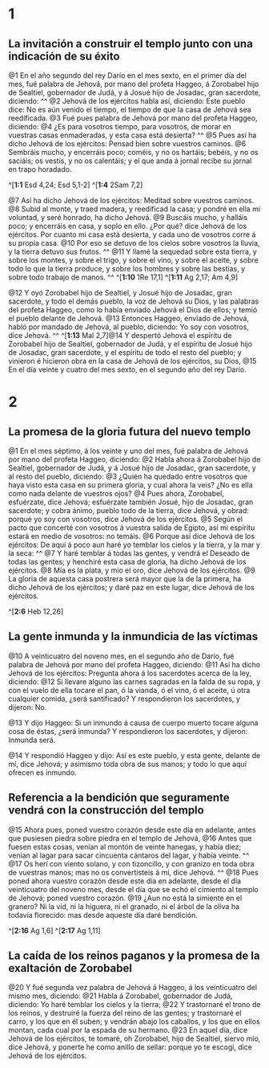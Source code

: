 # 1 
## La invitación a construir el templo junto con una indicación de su éxito
@1 En el año segundo del rey Darío en el mes sexto, en el primer día del mes, fué palabra de Jehová, por mano del profeta Haggeo, á Zorobabel hijo de Sealtiel, gobernador de Judá, y á Josué hijo de Josadac, gran sacerdote, diciendo: ^^ @2 Jehová de los ejércitos habla así, diciendo: Este pueblo dice: No es aún venido el tiempo, el tiempo de que la casa de Jehová sea reedificada. @3 Fué pues palabra de Jehová por mano del profeta Haggeo, diciendo: @4 ¿Es para vosotros tiempo, para vosotros, de morar en vuestras casas enmaderadas, y esta casa está desierta? ^^ @5 Pues así ha dicho Jehová de los ejércitos: Pensad bien sobre vuestros caminos. @6 Sembráis mucho, y encerráis poco; coméis, y no os hartáis; bebéis, y no os saciáis; os vestís, y no os calentáis; y el que anda á jornal recibe su jornal en trapo horadado. 

^[**1:1** Esd 4,24; Esd 5,1-2] ^[**1:4** 2Sam 7,2]

@7 Así ha dicho Jehová de los ejércitos: Meditad sobre vuestros caminos. @8 Subid al monte, y traed madera, y reedificad la casa; y pondré en ella mi voluntad, y seré honrado, ha dicho Jehová. @9 Buscáis mucho, y halláis poco; y encerráis en casa, y soplo en ello. ¿Por qué? dice Jehová de los ejércitos. Por cuanto mi casa está desierta, y cada uno de vosotros corre á su propia casa. @10 Por eso se detuvo de los cielos sobre vosotros la lluvia, y la tierra detuvo sus frutos. ^^ @11 Y llamé la sequedad sobre esta tierra, y sobre los montes, y sobre el trigo, y sobre el vino, y sobre el aceite, y sobre todo lo que la tierra produce, y sobre los hombres y sobre las bestias, y sobre todo trabajo de manos. 
^^ 
^[**1:10** 1Re 17,1] ^[**1:11** Ag 2,17; Am 4,9]

@12 Y oyó Zorobabel hijo de Sealtiel, y Josué hijo de Josadac, gran sacerdote, y todo el demás pueblo, la voz de Jehová su Dios, y las palabras del profeta Haggeo, como lo había enviado Jehová el Dios de ellos; y temió el pueblo delante de Jehová. @13 Entonces Haggeo, enviado de Jehová, habló por mandado de Jehová, al pueblo, diciendo: Yo soy con vosotros, dice Jehová. 
^^ 
^[**1:13** Mal 2,7]@14 Y despertó Jehová el espíritu de Zorobabel hijo de Sealtiel, gobernador de Judá, y el espíritu de Josué hijo de Josadac, gran sacerdote, y el espíritu de todo el resto del pueblo; y vinieron é hicieron obra en la casa de Jehová de los ejércitos, su Dios, @15 En el día veinte y cuatro del mes sexto, en el segundo año del rey Darío. 

# 2 
## La promesa de la gloria futura del nuevo templo
@1 En el mes séptimo, á los veinte y uno del mes, fué palabra de Jehová por mano del profeta Haggeo, diciendo: @2 Habla ahora á Zorobabel hijo de Sealtiel, gobernador de Judá, y á Josué hijo de Josadac, gran sacerdote, y al resto del pueblo, diciendo: @3 ¿Quién ha quedado entre vosotros que haya visto esta casa en su primera gloria, y cual ahora la veis? ¿No es ella como nada delante de vuestros ojos? @4 Pues ahora, Zorobabel, esfuérzate, dice Jehová; esfuérzate también Josué, hijo de Josadac, gran sacerdote; y cobra ánimo, pueblo todo de la tierra, dice Jehová, y obrad: porque yo soy con vosotros, dice Jehová de los ejércitos. @5 Según el pacto que concerté con vosotros á vuestra salida de Egipto, así mi espíritu estará en medio de vosotros: no temáis. @6 Porque así dice Jehová de los ejércitos: De aquí á poco aun haré yo temblar los cielos y la tierra, y la mar y la seca: ^^ @7 Y haré temblar á todas las gentes, y vendrá el Deseado de todas las gentes; y henchiré esta casa de gloria, ha dicho Jehová de los ejércitos. @8 Mía es la plata, y mío el oro, dice Jehová de los ejércitos. @9 La gloria de aquesta casa postrera será mayor que la de la primera, ha dicho Jehová de los ejércitos; y daré paz en este lugar, dice Jehová de los ejércitos. 

^[**2:6** Heb 12,26]

## La gente inmunda y la inmundicia de las víctimas
@10 A veinticuatro del noveno mes, en el segundo año de Darío, fué palabra de Jehová por mano del profeta Haggeo, diciendo: @11 Así ha dicho Jehová de los ejércitos: Pregunta ahora á los sacerdotes acerca de la ley, diciendo: @12 Si llevare alguno las carnes sagradas en la falda de su ropa, y con el vuelo de ella tocare el pan, ó la vianda, ó el vino, ó el aceite, ú otra cualquier comida, ¿será santificado? Y respondieron los sacerdotes, y dijeron: No. 

@13 Y dijo Haggeo: Si un inmundo á causa de cuerpo muerto tocare alguna cosa de éstas, ¿será inmunda? Y respondieron los sacerdotes, y dijeron: Inmunda será. 

@14 Y respondió Haggeo y dijo: Así es este pueblo, y esta gente, delante de mí, dice Jehová; y asimismo toda obra de sus manos; y todo lo que aquí ofrecen es inmundo. 


## Referencia a la bendición que seguramente vendrá con la construcción del templo
@15 Ahora pues, poned vuestro corazón desde este día en adelante, antes que pusiesen piedra sobre piedra en el templo de Jehová, @16 Antes que fuesen estas cosas, venían al montón de veinte hanegas, y había diez; venían al lagar para sacar cincuenta cántaros del lagar, y había veinte. ^^ @17 Os herí con viento solano, y con tizoncillo, y con granizo en toda obra de vuestras manos; mas no os convertisteis á mí, dice Jehová. ^^ @18 Pues poned ahora vuestro corazón desde este día en adelante, desde el día veinticuatro del noveno mes, desde el día que se echó el cimiento al templo de Jehová; poned vuestro corazón. @19 ¿Aun no está la simiente en el granero? Ni la vid, ni la higuera, ni el granado, ni el árbol de la oliva ha todavía florecido: mas desde aqueste día daré bendición. 

^[**2:16** Ag 1,6] ^[**2:17** Ag 1,11]

## La caída de los reinos paganos y la promesa de la exaltación de Zorobabel
@20 Y fué segunda vez palabra de Jehová á Haggeo, á los veinticuatro del mismo mes, diciendo: @21 Habla á Zorobabel, gobernador de Judá, diciendo: Yo haré temblar los cielos y la tierra; @22 Y trastornaré el trono de los reinos, y destruiré la fuerza del reino de las gentes; y trastornaré el carro, y los que en él suben; y vendrán abajo los caballos, y los que en ellos montan, cada cual por la espada de su hermano. @23 En aquel día, dice Jehová de los ejércitos, te tomaré, oh Zorobabel, hijo de Sealtiel, siervo mío, dice Jehová, y ponerte he como anillo de sellar: porque yo te escogí, dice Jehová de los ejércitos. 